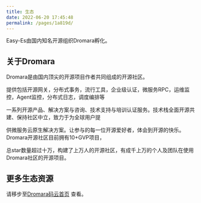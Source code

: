 ```yaml
---
title: 生态
date: 2022-06-20 17:45:48
permalink: /pages/1a819d/
---
```


Easy-Es由国内知名开源组织Dromara孵化。

关于Dromara 
---
Dromara是由国内顶尖的开源项目作者共同组成的开源社区。

提供包括开源网关，分布式事务，流行工具，企业级认证，微服务RPC，运维监控，Agent监控，分布式日志，调度编排等

一系列开源产品、解决方案与咨询、技术支持与培训认证服务。技术栈全面开源共建、保持社区中立，致力于为全球用户提

供微服务云原生解决方案。让参与的每一位开源爱好者，体会到开源的快乐。Dromara开源社区目前拥有10+GVP项目，

总star数量超过十万，构建了上万人的开源社区，有成千上万的个人及团队在使用Dromara社区的开源项目。

更多生态资源
---
请移步至[Dromara码云首页](ttps://gitee.com/dromara) 查看。